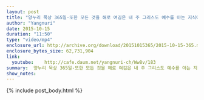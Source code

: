 ```yaml
---
layout: post
title: "양누리 묵상 365일-또한 모든 것을 해로 여김은 내 주 그리스도 예수를 아는 지식이 가장 고상함을 인함이라 [빌립보서 3;8]"
author: "Yangnuri"
date: 2015-10-15
duration: "11:50"
type: "video/mp4"
enclosure_url: http://archive.org/download/20151015365/2015-10-15-365.mp4
enclosure_bytes_size: 62,731,904       
link:
  youtube:    http://cafe.daum.net/yangnuri-ch/Ww8v/183
summary:  양누리 묵상 365일-또한 모든 것을 해로 여김은 내 주 그리스도 예수를 아는 지식이 가장 고상함을 인함이라 [빌립보서 3;8]
show_notes:
---
```

{% include post_body.html %}
